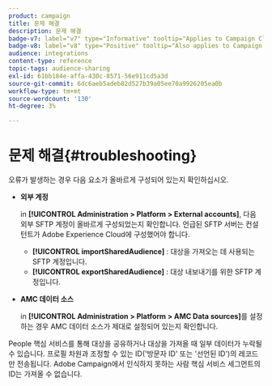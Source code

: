 ```yaml
---
product: campaign
title: 문제 해결
description: 문제 해결
badge-v7: label="v7" type="Informative" tooltip="Applies to Campaign Classic v7"
badge-v8: label="v8" type="Positive" tooltip="Also applies to Campaign v8"
audience: integrations
content-type: reference
topic-tags: audience-sharing
exl-id: 61bb184e-affa-430c-8571-56e911cd5a3d
source-git-commit: 6dc6aeb5adeb82d527b39a05ee70a9926205ea0b
workflow-type: tm+mt
source-wordcount: '130'
ht-degree: 3%

---
```


# 문제 해결{#troubleshooting}



오류가 발생하는 경우 다음 요소가 올바르게 구성되어 있는지 확인하십시오.

* **외부 계정**

   in **[!UICONTROL Administration > Platform > External accounts]**, 다음 외부 SFTP 계정이 올바르게 구성되었는지 확인합니다. 언급된 SFTP 서버는 컨설턴트가 Adobe Experience Cloud에 구성했어야 합니다.

   * **[!UICONTROL importSharedAudience]** : 대상을 가져오는 데 사용되는 SFTP 계정입니다.
   * **[!UICONTROL exportSharedAudience]** : 대상 내보내기를 위한 SFTP 계정입니다.

* **AMC 데이터 소스**

   in **[!UICONTROL Administration > Platform > AMC Data sources]**&#x200B;를 설정하는 경우 AMC 데이터 소스가 제대로 설정되어 있는지 확인합니다.

People 핵심 서비스를 통해 대상을 공유하거나 대상을 가져올 때 일부 데이터가 누락될 수 있습니다. 프로필 차원과 조정할 수 있는 ID(&#39;방문자 ID&#39; 또는 &#39;선언된 ID&#39;)의 레코드만 전송됩니다. Adobe Campaign에서 인식하지 못하는 사람 핵심 서비스 세그먼트의 ID는 가져올 수 없습니다.
